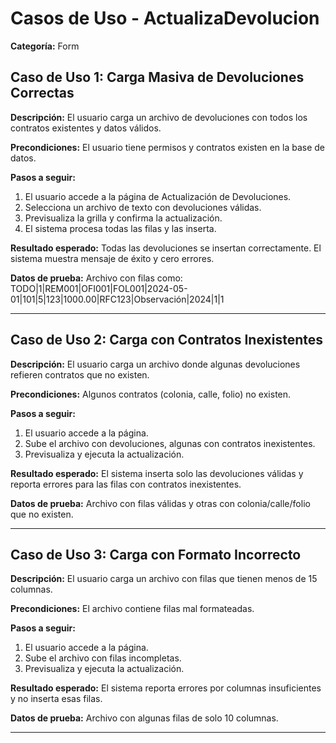 # Casos de Uso - ActualizaDevolucion

**Categoría:** Form

## Caso de Uso 1: Carga Masiva de Devoluciones Correctas

**Descripción:** El usuario carga un archivo de devoluciones con todos los contratos existentes y datos válidos.

**Precondiciones:**
El usuario tiene permisos y contratos existen en la base de datos.

**Pasos a seguir:**
1. El usuario accede a la página de Actualización de Devoluciones.
2. Selecciona un archivo de texto con devoluciones válidas.
3. Previsualiza la grilla y confirma la actualización.
4. El sistema procesa todas las filas y las inserta.

**Resultado esperado:**
Todas las devoluciones se insertan correctamente. El sistema muestra mensaje de éxito y cero errores.

**Datos de prueba:**
Archivo con filas como:
TODO|1|REM001|OFI001|FOL001|2024-05-01|101|5|123|1000.00|RFC123|Observación|2024|1|1

---

## Caso de Uso 2: Carga con Contratos Inexistentes

**Descripción:** El usuario carga un archivo donde algunas devoluciones refieren contratos que no existen.

**Precondiciones:**
Algunos contratos (colonia, calle, folio) no existen.

**Pasos a seguir:**
1. El usuario accede a la página.
2. Sube el archivo con devoluciones, algunas con contratos inexistentes.
3. Previsualiza y ejecuta la actualización.

**Resultado esperado:**
El sistema inserta solo las devoluciones válidas y reporta errores para las filas con contratos inexistentes.

**Datos de prueba:**
Archivo con filas válidas y otras con colonia/calle/folio que no existen.

---

## Caso de Uso 3: Carga con Formato Incorrecto

**Descripción:** El usuario carga un archivo con filas que tienen menos de 15 columnas.

**Precondiciones:**
El archivo contiene filas mal formateadas.

**Pasos a seguir:**
1. El usuario accede a la página.
2. Sube el archivo con filas incompletas.
3. Previsualiza y ejecuta la actualización.

**Resultado esperado:**
El sistema reporta errores por columnas insuficientes y no inserta esas filas.

**Datos de prueba:**
Archivo con algunas filas de solo 10 columnas.

---

